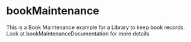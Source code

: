 # bookMaintenance
This is a Book Maintenance example for a Library to keep book records. Look at bookMaintenanceDocumentation for more details
